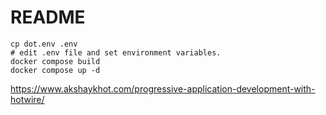# README

```
cp dot.env .env
# edit .env file and set environment variables.
docker compose build
docker compose up -d
```

https://www.akshaykhot.com/progressive-application-development-with-hotwire/
